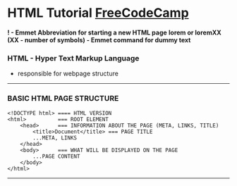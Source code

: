 # HTML Tutorial [FreeCodeCamp](http://freecodecamp.com)

**! - Emmet Abbreviation for starting a new HTML page**
**lorem or loremXX (XX - number of symbols) - Emmet command for dummy text**

### HTML - Hyper Text Markup Language
- responsible for webpage structure

--------------------------------------------------------
### BASIC HTML PAGE STRUCTURE
```
<!DOCTYPE html> ==== HTML VERSION
<html>          === ROOT ELEMENT
    <head>      === INFORMATION ABOUT THE PAGE (META, LINKS, TITLE)
        <title>Document</title> === PAGE TITLE
        ...META, LINKS
    </head>
    <body>      === WHAT WILL BE DISPLAYED ON THE PAGE 
        ...PAGE CONTENT
    </body>
</html>
```
--------------------------------------------------------



